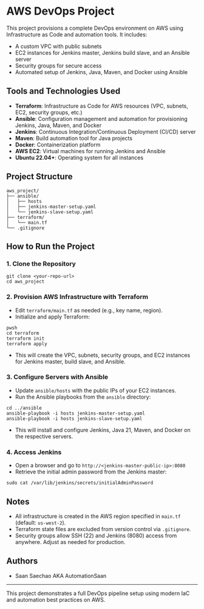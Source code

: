 # AWS DevOps Project

This project provisions a complete DevOps environment on AWS using Infrastructure as Code and automation tools. It includes:
- A custom VPC with public subnets
- EC2 instances for Jenkins master, Jenkins build slave, and an Ansible server
- Security groups for secure access
- Automated setup of Jenkins, Java, Maven, and Docker using Ansible

## Tools and Technologies Used
- **Terraform**: Infrastructure as Code for AWS resources (VPC, subnets, EC2, security groups, etc.)
- **Ansible**: Configuration management and automation for provisioning Jenkins, Java, Maven, and Docker
- **Jenkins**: Continuous Integration/Continuous Deployment (CI/CD) server
- **Maven**: Build automation tool for Java projects
- **Docker**: Containerization platform
- **AWS EC2**: Virtual machines for running Jenkins and Ansible
- **Ubuntu 22.04+**: Operating system for all instances

## Project Structure
```
aws_project/
├── ansible/
│   ├── hosts
│   ├── jenkins-master-setup.yaml
│   └── jenkins-slave-setup.yaml
├── terraform/
│   └── main.tf
└── .gitignore
```

## How to Run the Project

### 1. Clone the Repository
```
git clone <your-repo-url>
cd aws_project
```

### 2. Provision AWS Infrastructure with Terraform
- Edit `terraform/main.tf` as needed (e.g., key name, region).
- Initialize and apply Terraform:
```
pwsh
cd terraform
terraform init
terraform apply
```
- This will create the VPC, subnets, security groups, and EC2 instances for Jenkins master, build slave, and Ansible.

### 3. Configure Servers with Ansible
- Update `ansible/hosts` with the public IPs of your EC2 instances.
- Run the Ansible playbooks from the `ansible` directory:
```
cd ../ansible
ansible-playbook -i hosts jenkins-master-setup.yaml
ansible-playbook -i hosts jenkins-slave-setup.yaml
```
- This will install and configure Jenkins, Java 21, Maven, and Docker on the respective servers.

### 4. Access Jenkins
- Open a browser and go to `http://<jenkins-master-public-ip>:8080`
- Retrieve the initial admin password from the Jenkins master:
```
sudo cat /var/lib/jenkins/secrets/initialAdminPassword
```

## Notes
- All infrastructure is created in the AWS region specified in `main.tf` (default: `us-west-2`).
- Terraform state files are excluded from version control via `.gitignore`.
- Security groups allow SSH (22) and Jenkins (8080) access from anywhere. Adjust as needed for production.

## Authors
- Saan Saechao AKA AutomationSaan

---
This project demonstrates a full DevOps pipeline setup using modern IaC and automation best practices on AWS.
